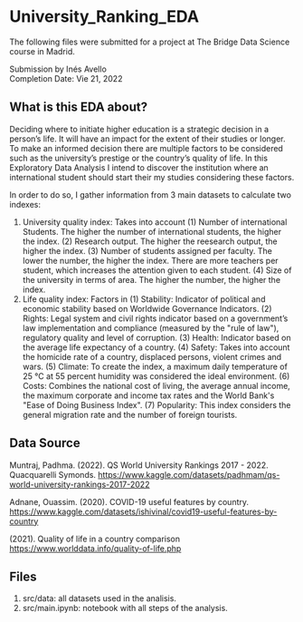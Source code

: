 # University_Ranking_EDA

The following files were submitted for a project at The Bridge Data Science course in Madrid.

Submission by Inés Avello                                               
Completion Date: Vie 21, 2022

## What is this EDA about?

Deciding where to initiate higher education is a strategic decision in a person’s life. It will have an impact for the extent of their studies or longer.  To make an informed decision there are multiple factors to be considered such as the university’s prestige or the country’s quality of life. In this Exploratory Data Analysis I intend to discover the institution where an international student should start their my studies considering these factors.

In order to do so, I gather information from 3 main datasets to calculate two indexes:
1. University quality index: 
Takes into account (1) Number of international Students. The higher the number of international students, the higher the index. 
(2) Research output. The higher the reesearch output, the higher the index. (3) Number of students assigned per faculty. The lower the number, the higher the index. There are more teachers per student, which increases the attention given to each student. (4) Size of the university in terms of area. The higher the number, the higher the index.
2. Life quality index: 
Factors in (1) Stability: Indicator of political and economic stability based on Worldwide Governance Indicators. (2) Rights: Legal system and civil rights indicator based on a government’s law implementation and compliance (measured by the "rule of law"), regulatory quality and level of corruption. (3) Health: Indicator based on the average life expectancy of a country. (4) Safety: Takes into account the homicide rate of a country, displaced persons, violent crimes and wars. (5) Climate: To create the index, a maximum daily temperature of 25 °C at 55 percent humidity was considered the ideal environment. (6) Costs: Combines the national cost of living, the average annual income, the maximum corporate and income tax rates and the World Bank's "Ease of Doing Business Index". (7) Popularity: This index considers the general migration rate and the number of foreign tourists.

## Data Source

Muntraj, Padhma. (2022). QS World University Rankings 2017 - 2022. Quacquarelli Symonds.
https://www.kaggle.com/datasets/padhmam/qs-world-university-rankings-2017-2022

Adnane, Ouassim. (2020). COVID-19 useful features by country.                                    
https://www.kaggle.com/datasets/ishivinal/covid19-useful-features-by-country

(2021). Quality of life in a country comparison                                                  
https://www.worlddata.info/quality-of-life.php

## Files

1. src/data: all datasets used in the analisis.
2. src/main.ipynb: notebook with all steps of the analysis. 

